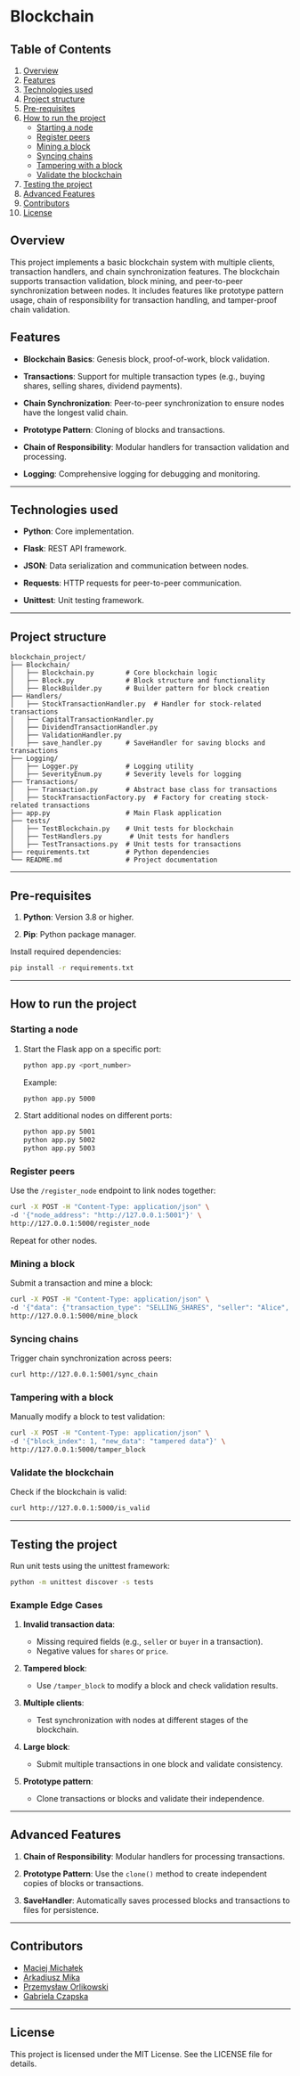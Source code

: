 # Blockchain

## Table of Contents

1. [Overview](#overview)
2. [Features](#features)
3. [Technologies used](#technologies-used)
4. [Project structure](#project-structure)
5. [Pre-requisites](#pre-requisites)
6. [How to run the project](#how-to-run-the-project)
    - [Starting a node](#starting-a-node)
    - [Register peers](#register-peers)
    - [Mining a block](#mining-a-block)
    - [Syncing chains](#syncing-chains)
    - [Tampering with a block](#tampering-with-a-block)
    - [Validate the blockchain](#validate-the-blockchain)
7. [Testing the project](#testing-the-project)
8. [Advanced Features](#advanced-features)
9. [Contributors](#contributors)
10. [License](#license)

## Overview

This project implements a basic blockchain system with multiple clients, transaction handlers, and chain synchronization
features. The blockchain supports transaction validation, block mining, and peer-to-peer synchronization between nodes.
It includes features like prototype pattern usage, chain of responsibility for transaction handling, and tamper-proof
chain validation.

## Features

- **Blockchain Basics**: Genesis block, proof-of-work, block validation.

- **Transactions**: Support for multiple transaction types (e.g., buying shares, selling shares, dividend payments).

- **Chain Synchronization**: Peer-to-peer synchronization to ensure nodes have the longest valid chain.

- **Prototype Pattern**: Cloning of blocks and transactions.

- **Chain of Responsibility**: Modular handlers for transaction validation and processing.

- **Logging**: Comprehensive logging for debugging and monitoring.

---

## Technologies used

- **Python**: Core implementation.

- **Flask**: REST API framework.

- **JSON**: Data serialization and communication between nodes.

- **Requests**: HTTP requests for peer-to-peer communication.

- **Unittest**: Unit testing framework.

---

## Project structure

```plaintext
blockchain_project/
├── Blockchain/
│   ├── Blockchain.py        # Core blockchain logic
│   ├── Block.py             # Block structure and functionality
│   ├── BlockBuilder.py      # Builder pattern for block creation
├── Handlers/
│   ├── StockTransactionHandler.py  # Handler for stock-related transactions
│   ├── CapitalTransactionHandler.py
│   ├── DividendTransactionHandler.py
│   ├── ValidationHandler.py
│   ├── save_handler.py      # SaveHandler for saving blocks and transactions
├── Logging/
│   ├── Logger.py            # Logging utility
│   ├── SeverityEnum.py      # Severity levels for logging
├── Transactions/
│   ├── Transaction.py       # Abstract base class for transactions
│   ├── StockTransactionFactory.py  # Factory for creating stock-related transactions
├── app.py                   # Main Flask application
├── tests/
│   ├── TestBlockchain.py    # Unit tests for blockchain
│   ├── TestHandlers.py       # Unit tests for handlers
│   ├── TestTransactions.py  # Unit tests for transactions
├── requirements.txt         # Python dependencies
└── README.md                # Project documentation
```

---

## Pre-requisites

1. **Python**: Version 3.8 or higher.

2. **Pip**: Python package manager.

Install required dependencies:

```bash
pip install -r requirements.txt
```

---

## How to run the project

### Starting a node

1. Start the Flask app on a specific port:

   ```bash
   python app.py <port_number>
   ```

   Example:

   ```bash
   python app.py 5000
   ```

2. Start additional nodes on different ports:

    ```bash
    python app.py 5001
    python app.py 5002
   python app.py 5003
    ```

### Register peers

Use the `/register_node` endpoint to link nodes together:

```bash
curl -X POST -H "Content-Type: application/json" \
-d '{"node_address": "http://127.0.0.1:5001"}' \
http://127.0.0.1:5000/register_node
```

Repeat for other nodes.

### Mining a block

Submit a transaction and mine a block:

```bash
curl -X POST -H "Content-Type: application/json" \
-d '{"data": {"transaction_type": "SELLING_SHARES", "seller": "Alice", "buyer": "Bob", "shares": 50, "price": 100.0}}' \
http://127.0.0.1:5000/mine_block
```

### Syncing chains

Trigger chain synchronization across peers:

```bash
curl http://127.0.0.1:5001/sync_chain
```

### Tampering with a block

Manually modify a block to test validation:

```bash
curl -X POST -H "Content-Type: application/json" \
-d '{"block_index": 1, "new_data": "tampered data"}' \
http://127.0.0.1:5000/tamper_block
```

### Validate the blockchain

Check if the blockchain is valid:

```bash
curl http://127.0.0.1:5000/is_valid
```

---

## Testing the project

Run unit tests using the unittest framework:

```bash
python -m unittest discover -s tests
```

### Example Edge Cases

1. **Invalid transaction data**:
    - Missing required fields (e.g., `seller` or `buyer` in a transaction).
    - Negative values for `shares` or `price`.

2. **Tampered block**:
    - Use `/tamper_block` to modify a block and check validation results.

3. **Multiple clients**:
    - Test synchronization with nodes at different stages of the blockchain.

4. **Large block**:
    - Submit multiple transactions in one block and validate consistency.

5. **Prototype pattern**:
    - Clone transactions or blocks and validate their independence.

---

## Advanced Features

1. **Chain of Responsibility**: Modular handlers for processing transactions.

2. **Prototype Pattern**: Use the `clone()` method to create independent copies of blocks or transactions.

3. **SaveHandler**: Automatically saves processed blocks and transactions to files for persistence.

---

## Contributors

- [Maciej Michałek](https://github.com/McMichalek)
- [Arkadiusz Mika](https://github.com/Arkadiusz4)
- [Przemysław Orlikowski](https://github.com/mrowki35)
- [Gabriela Czapska]()

---

## License

This project is licensed under the MIT License. See the LICENSE file for details.